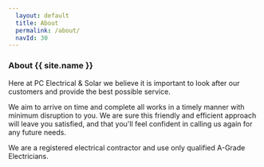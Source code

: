 ```yaml
---
  layout: default
  title: About
  permalink: /about/
  navId: 30
---
```


### About {{ site.name }}

Here at PC Electrical & Solar we believe it is important to look after our customers and provide the best possible service.

We aim to arrive on time and complete all works in a timely manner with minimum disruption to you. We are sure this friendly and efficient approach will leave you satisfied, and that you'll feel confident in calling us again for any future needs.

We are a registered electrical contractor and use only qualified A-Grade Electricians.
